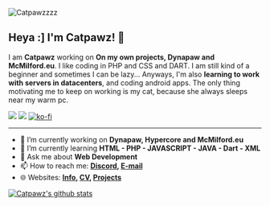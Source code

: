 ![Catpawzzzz](https://cd.catpawz.eu/03-CATPAWZ/03.02%20-%20OTHER/banner.png)

## Heya :] I'm Catpawz! 🎉

I am **Catpawz** working on **On my own projects, Dynapaw and McMilford.eu**. I like coding in PHP and CSS and DART. I am still kind of a beginner and sometimes I can be lazy... Anyways, I'm also **learning to work with servers in datacenters**, and coding android apps. The only thing motivating me to keep on working is my cat, because she always sleeps near my warm pc. 

<img src="https://wakapi.srv1.french-femboi.eu/api/badge/yumi/interval:today?label=today"></img>
<img src="https://wakapi.srv1.french-femboi.eu/api/badge/yumi/interval:30_days?label=last%2030d"></img>
[![ko-fi](https://ko-fi.com/img/githubbutton_sm.svg)](https://ko-fi.com/N4N2FINT7)

---

- 🔭 I’m currently working on **Dynapaw, Hypercore and McMilford.eu**
- 🌱 I’m currently learning **HTML - PHP - JAVASCRIPT - JAVA - Dart - XML**
- 💬 Ask me about **Web Development**
- 📫 How to reach me:
  **[Discord](https://discordapp.com/users/852891077097947156), [E-mail](mailto:cat@french-femboi.eu)**
- 🌐 Websites: 
  **[Info](https://info.french-femboi.eu), [CV](https://portfolio.french-femboi.eu), [Projects](https://projects.french-femboi.eu)**

[![Catpawz's github stats](https://github-readme-stats.vercel.app/api?username=french-femboi&show_icons=true&theme=dark#gh-dark-mode-only)](https://github.com/french-femboi/)
